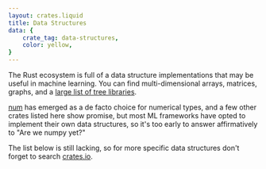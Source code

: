 ```yaml
---
layout: crates.liquid
title: Data Structures
data: {
    crate_tag: data-structures,
    color: yellow,
}
---
```


The Rust ecosystem is full of a data structure implementations
that may be useful in machine learning.
You can find multi-dimensional arrays, matrices, graphs,
and a [large list of tree libraries](https://crates.io/search?q=trees).

[num](https://crates.io/crates/num) has emerged as a de facto choice
for numerical types, and a few other crates listed here show
promise, but most ML frameworks have opted to implement
their own data structures, so it's too early to answer
affirmatively to "Are we numpy yet?"

The list below is still lacking,
so for more specific data structures
don't forget to search [crates.io](https://crates.io/).